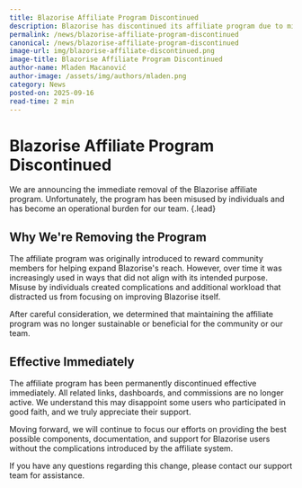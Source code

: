 ```yaml
---
title: Blazorise Affiliate Program Discontinued
description: Blazorise has discontinued its affiliate program due to misuse and operational burden. This change is effective immediately.
permalink: /news/blazorise-affiliate-program-discontinued
canonical: /news/blazorise-affiliate-program-discontinued
image-url: img/blazorise-affiliate-discontinued.png
image-title: Blazorise Affiliate Program Discontinued
author-name: Mladen Macanović
author-image: /assets/img/authors/mladen.png
category: News
posted-on: 2025-09-16
read-time: 2 min
---
```


# Blazorise Affiliate Program Discontinued

We are announcing the immediate removal of the Blazorise affiliate program. Unfortunately, the program has been misused by individuals and has become an operational burden for our team. {.lead}

## Why We're Removing the Program

The affiliate program was originally introduced to reward community members for helping expand Blazorise's reach. However, over time it was increasingly used in ways that did not align with its intended purpose. Misuse by individuals created complications and additional workload that distracted us from focusing on improving Blazorise itself.

After careful consideration, we determined that maintaining the affiliate program was no longer sustainable or beneficial for the community or our team.

## Effective Immediately

The affiliate program has been permanently discontinued effective immediately. All related links, dashboards, and commissions are no longer active. We understand this may disappoint some users who participated in good faith, and we truly appreciate their support.

Moving forward, we will continue to focus our efforts on providing the best possible components, documentation, and support for Blazorise users without the complications introduced by the affiliate system.

If you have any questions regarding this change, please contact our support team for assistance.
